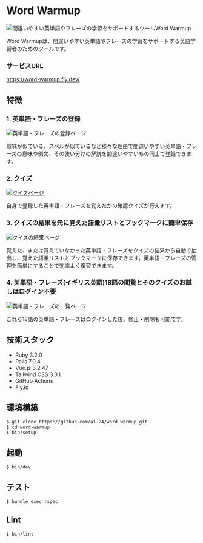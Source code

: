 # Word Warmup

![間違いやすい英単語やフレーズの学習をサポートするツールWord Warmup](https://github.com/ai-24/word-warmup/assets/76685187/7d4fdccb-05e8-4244-a92d-b3a3846139a1)

Word Warmupは、間違いやすい英単語やフレーズの学習をサポートする英語学習者のためのツールです。
### サービスURL
https://word-warmup.fly.dev/

## 特徴
### 1. 英単語・フレーズの登録

![英単語・フレーズの登録ページ](https://github.com/ai-24/word-warmup/assets/76685187/0ed3b095-bfc2-4f05-88de-57a36d146cdc)

意味が似ている、スペルが似ているなど様々な理由で間違いやすい英単語・フレーズの意味や例文、その使い分けの解説を間違いやすいもの同士で登録できます。
### 2. クイズ

[![クイズページ](https://i.gyazo.com/58d5e8bf8513b943cd2d0bc9f728f341.gif)](https://gyazo.com/58d5e8bf8513b943cd2d0bc9f728f341)

自身で登録した英単語・フレーズを覚えたかの確認クイズが行えます。
### 3. クイズの結果を元に覚えた語彙リストとブックマークに簡単保存

![クイズの結果ページ](https://github.com/ai-24/word-warmup/assets/76685187/ef7f356d-53ad-4705-91a4-816ed127449f)

覚えた、または覚えていなかった英単語・フレーズをクイズの結果から自動で抽出し、覚えた語彙リストとブックマークに保存できます。英単語・フレーズの管理を簡単にすることで効率よく復習できます。
### 4. 英単語・フレーズ(イギリス英語)18語の閲覧とそのクイズのお試しはログイン不要

![英単語・フレーズの一覧ページ](https://github.com/ai-24/word-warmup/assets/76685187/c32f6d8d-cc55-4654-b09a-c2d0bede82b2)

これら18語の英単語・フレーズはログインした後、修正・削除も可能です。

## 技術スタック
- Ruby 3.2.0
- Rails 7.0.4
- Vue.js 3.2.47
- Tailwind CSS 3.3.1
- GitHub Actions
- Fly.io

## 環境構築
```
$ git clone https://github.com/ai-24/word-warmup.git
$ cd word-warmup
$ bin/setup
```

## 起動
```$ bin/dev```

## テスト
```$ bundle exec rspec```

## Lint
```$ bin/lint```
